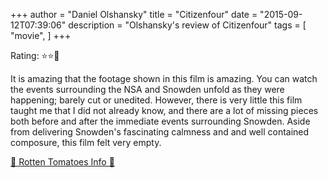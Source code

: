 +++
author = "Daniel Olshansky"
title = "Citizenfour"
date = "2015-09-12T07:39:06"
description = "Olshansky's review of Citizenfour"
tags = [
    "movie",
]
+++

Rating: ⭐⭐🌟

It is amazing that the footage shown in this film is amazing. You can watch the events surrounding the NSA and Snowden unfold as they were happening; barely cut or unedited. However, there is very little this film taught me that I did not already know, and there are a lot of missing pieces both before and after the immediate events surrounding Snowden. Aside from delivering Snowden's fascinating calmness and and well contained composure, this film felt very empty.

[🍅 Rotten Tomatoes Info 🍅](https://www.rottentomatoes.com//m/citizenfour)